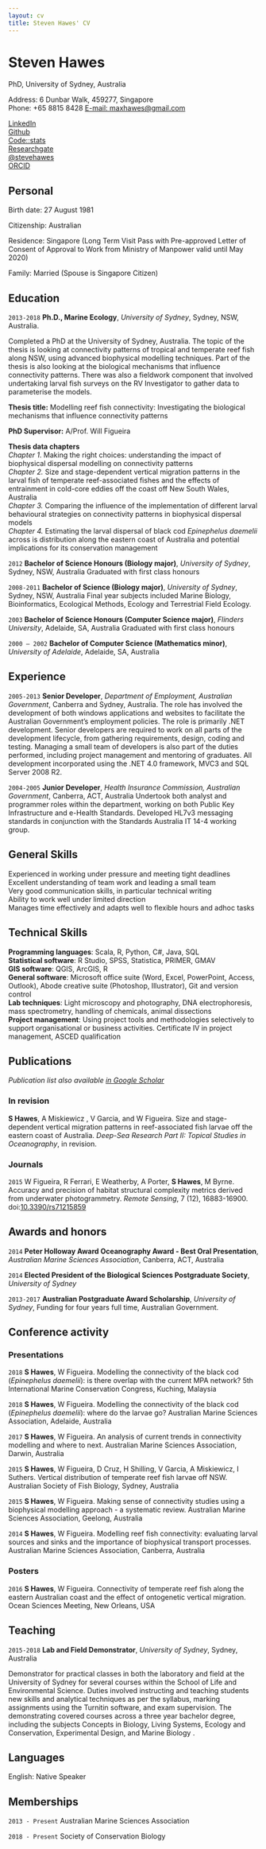 ```yaml
---
layout: cv
title: Steven Hawes' CV
---
```

# Steven Hawes
PhD, University of Sydney, Australia

Address: 6 Dunbar Walk, 459277, Singapore<br>
Phone: +65 8815 8428
<a href="maxhawes@gmail.com">E-mail: maxhawes@gmail.com</a>

<div id="webaddress">
 <a href="http://www.linkedin.com/in/steven-hawes-biologist"><i class="fab fa-linkedin"></i> LinkedIn</a><br>
  <a href="https://github.com/shawes"><i class="fab fa-github"></i> Github</a><br>
  <a href="https://codestats.net/users/shawes"><i class="fas fa-file-code"></i>  Code::stats</a><br>
  <a href="https://www.researchgate.net/profile/Steven_Hawes"><i class="ai ai-researchgate"></i> Researchgate</a><br>
  <a href="https://twitter.com/stevehawes"><i class="fab fa-twitter"></i> @stevehawes</a><br>
    <a href="https://orcid.org/0000-0003-4463-3419"><i class="ai ai-orcid"></i> ORCID</a><br>
</div>

## Personal

Birth date: 27 August 1981

Citizenship: Australian

Residence: Singapore (Long Term Visit Pass with Pre-approved Letter of Consent of Approval to Work from Ministry of Manpower valid until May 2020)

Family: Married (Spouse is Singapore Citizen)

## Education

`2013-2018`
**Ph.D., Marine Ecology**, *University of Sydney*, Sydney, NSW, Australia.

 Completed a PhD at the University of Sydney, Australia. The topic of the thesis is looking at connectivity patterns of tropical and temperate reef fish along NSW, using advanced biophysical modelling techniques. Part of the thesis is also looking at the biological mechanisms that influence connectivity patterns. There was also a fieldwork component that involved undertaking larval fish surveys on the RV Investigator to gather data to parameterise the models.

**Thesis title:** Modelling reef fish connectivity: Investigating the biological mechanisms that influence connectivity patterns

**PhD Supervisor:** A/Prof. Will Figueira

 **Thesis data chapters**<br>
*Chapter 1*. Making the right choices: understanding the impact of biophysical dispersal modelling on connectivity patterns<br>
*Chapter 2.* Size and stage-dependent vertical migration patterns in the larval fish of temperate reef-associated fishes and the effects of entrainment in cold-core eddies off the coast off New South Wales, Australia<br>
*Chapter 3.* Comparing the influence of the implementation of different larval behavioural strategies on connectivity patterns in biophysical dispersal models<br>
*Chapter 4.* Estimating the larval dispersal of black cod *Epinephelus daemelii* across is distribution along the eastern coast of Australia and potential implications for its conservation management<br>

`2012`
**Bachelor of Science Honours (Biology major)**, *University of Sydney*, Sydney, NSW, Australia
Graduated with first class honours

`2008-2011`
**Bachelor of Science (Biology major)**, *University of Sydney*, Sydney, NSW, Australia
Final year subjects included Marine Biology, Bioinformatics, Ecological Methods, Ecology and Terrestrial Field Ecology.

`2003`
**Bachelor of Science Honours (Computer Science major)**, *Flinders University*, Adelaide, SA, Australia
Graduated with first class honours

`2000 – 2002`
**Bachelor of Computer Science (Mathematics minor)**, *University of Adelaide*, Adelaide, SA, Australia

## Experience

`2005-2013`
**Senior Developer**, *Department of Employment, Australian Government*, Canberra and Sydney, Australia.
The role has involved the development of both windows applications and websites to facilitate the Australian Government’s employment policies. The role is primarily .NET development. Senior developers are required to work on all parts of the development lifecycle, from gathering requirements, design, coding and testing. Managing a small team of developers is also part of the duties performed, including project management and mentoring of graduates. All development incorporated using the .NET 4.0 framework, MVC3 and SQL Server 2008 R2.

`2004-2005`
**Junior Developer**, *Health Insurance Commission, Australian Government*, Canberra, ACT, Australia
Undertook both analyst and programmer roles within the department, working on both Public Key Infrastructure and e-Health Standards. Developed HL7v3 messaging standards in conjunction with the Standards Australia IT 14-4 working group.

## General Skills

Experienced in working under pressure and meeting tight deadlines<br>
Excellent understanding of team work and leading a small team<br>
Very good communication skills, in particular technical writing<br>
Ability to work well under limited direction<br>
Manages time effectively and adapts well to flexible hours and adhoc tasks<br>

## Technical Skills
**Programming languages**: Scala, R, Python, C#,  Java, SQL<br>
**Statistical software**: R Studio, SPSS, Statistica, PRIMER, GMAV<br>
**GIS software**: QGIS, ArcGIS, R<br>
**General software**: Microsoft office suite (Word, Excel, PowerPoint, Access, Outlook), Abode creative suite (Photoshop, Illustrator), Git and version control<br>
**Lab techniques**: Light microscopy and photography, DNA electrophoresis, mass spectrometry, handling of chemicals, animal dissections<br>
**Project management**: Using project tools and methodologies selectively to support organisational or business activities. Certificate IV in project management, ASCED qualification

## Publications

*Publication list also available [in Google Scholar](https://scholar.google.com.sg/citations?hl=en&user=ouQvUUQAAAAJ)*

### In revision

**S Hawes**,  A Miskiewicz , V Garcia, and W Figueira. Size and stage-dependent vertical migration patterns in reef-associated fish larvae off the eastern coast of Australia. *Deep-Sea Research Part II: Topical Studies in Oceanography*, in revision.

### Journals

`2015`
W Figueira, R Ferrari, E Weatherby, A Porter, **S Hawes**, M Byrne. Accuracy and precision of habitat structural complexity metrics derived from underwater photogrammetry. *Remote Sensing*, 7 (12), 16883-16900.  doi:[10.3390/rs71215859](https://doi.org/10.3390/rs71215859)

## Awards and honors

`2014`
  **Peter Holloway Award Oceanography Award - Best Oral Presentation**, *Australian Marine Sciences Association*,  Canberra, ACT,  Australia
  
`2014`
**Elected President of the Biological Sciences Postgraduate Society**, *University of Sydney*

`2013-2017`
**Australian Postgraduate Award Scholarship**, *University of Sydney*, Funding for four years full time, Australian Government.

## Conference activity

### Presentations

`2018`
**S Hawes**, W Figueira. Modelling the connectivity of the black cod (*Epinephelus daemelii*): is there overlap with the current MPA network? 5th International Marine Conservation Congress, Kuching, Malaysia

`2018`
**S Hawes**, W Figueira. Modelling the connectivity of the black cod (*Epinephelus daemelii*): where do the larvae go?  Australian Marine Sciences Association, Adelaide, Australia

`2017`
**S Hawes**, W Figueira. An analysis of current trends in connectivity modelling and where to next. Australian Marine Sciences Association, Darwin, Australia

`2015`
**S Hawes**, W Figueira, D Cruz,  H Shilling, V Garcia, A Miskiewicz, I Suthers. Vertical distribution of temperate reef fish larvae off NSW. Australian Society of Fish Biology, Sydney, Australia

`2015`
**S Hawes**, W Figueira. Making sense of connectivity studies using a
biophysical modelling approach - a systematic review. Australian Marine Sciences Association, Geelong, Australia

`2014`
**S Hawes**, W Figueira. Modelling reef fish connectivity: evaluating larval sources and sinks and the importance of biophysical transport processes. Australian Marine Sciences Association, Canberra, Australia

### Posters 

`2016`
**S Hawes**, W Figueira. Connectivity of temperate reef fish along the eastern Australian coast and the effect of ontogenetic vertical migration. Ocean Sciences Meeting, New Orleans, USA

## Teaching

`2015-2018`
**Lab and Field Demonstrator**, *University of Sydney*, Sydney, Australia <br>

Demonstrator for practical classes in both the laboratory and field at the University of Sydney for several courses within the School of Life and Environmental Science. Duties involved instructing and teaching students new skills and analytical techniques as per the syllabus, marking assignments using the Turnitin software, and exam supervision. The demonstrating covered courses across a three year bachelor degree, including the subjects Concepts in Biology, Living Systems, Ecology and Conservation, Experimental Design, and Marine Biology .

## Languages

English: Native Speaker

## Memberships

`2013 - Present`
Australian Marine Sciences Association

`2018 - Present`
Society of Conservation Biology